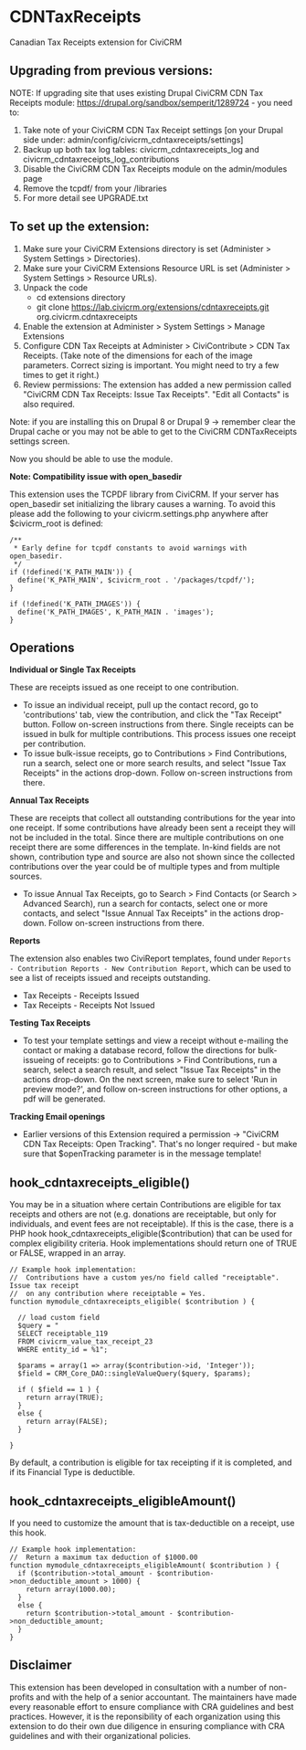 CDNTaxReceipts
==============

Canadian Tax Receipts extension for CiviCRM

Upgrading from previous versions:
------------
NOTE: If upgrading site that uses existing Drupal CiviCRM CDN Tax Receipts module: https://drupal.org/sandbox/semperit/1289724 - you need to:

1. Take note of your CiviCRM CDN Tax Receipt settings [on your Drupal side under: admin/config/civicrm_cdntaxreceipts/settings]
2. Backup up both tax log tables: civicrm_cdntaxreceipts_log and civicrm_cdntaxreceipts_log_contributions
3. Disable the CiviCRM CDN Tax Receipts module on the admin/modules page
4. Remove the tcpdf/ from your /libraries
5. For more detail see UPGRADE.txt

To set up the extension:
------------

1. Make sure your CiviCRM Extensions directory is set (Administer > System Settings > Directories).
2. Make sure your CiviCRM Extensions Resource URL is set (Administer > System Settings > Resource URLs).
3. Unpack the code
    - cd extensions directory
    - git clone https://lab.civicrm.org/extensions/cdntaxreceipts.git org.civicrm.cdntaxreceipts
4. Enable the extension at Administer > System Settings > Manage Extensions
5. Configure CDN Tax Receipts at Administer > CiviContribute > CDN Tax Receipts. (Take note of the dimensions for each of the image parameters. Correct sizing is important. You might need to try a few times to get it right.)
6. Review permissions: The extension has added a new permission called "CiviCRM CDN Tax Receipts: Issue Tax Receipts". "Edit all Contacts" is also required.

Note: if you are installing this on Drupal 8 or Drupal 9 -> remember clear the Drupal cache or you may not be able to get to the CiviCRM CDNTaxReceipts settings screen.

Now you should be able to use the module.

**Note: Compatibility issue with open_basedir**

This extension uses the TCPDF library from CiviCRM. If your server has open_basedir set initializing the library
causes a warning. To avoid this please add the following to your civicrm.settings.php anywhere after $civicrm_root
is defined:

    /**
     * Early define for tcpdf constants to avoid warnings with open_basedir.
     */
    if (!defined('K_PATH_MAIN')) {
      define('K_PATH_MAIN', $civicrm_root . '/packages/tcpdf/');
    }

    if (!defined('K_PATH_IMAGES')) {
      define('K_PATH_IMAGES', K_PATH_MAIN . 'images');
    }


Operations
------------
**Individual or Single Tax Receipts**

These are receipts issued as one receipt to one contribution.
- To issue an individual receipt, pull up the contact record, go to 'contributions' tab, view the contribution, and click the "Tax Receipt" button. Follow on-screen instructions from there.
Single receipts can be issued in bulk for multiple contributions. This process issues one receipt per contribution.
- To issue bulk-issue receipts, go to Contributions > Find Contributions, run a search, select one or more search results, and select "Issue Tax Receipts" in the actions drop-down. Follow on-screen instructions from there.

**Annual Tax Receipts**

These are receipts that collect all outstanding contributions for the year into one receipt. If some contributions have already been sent a receipt they will not be included in the total.
Since there are multiple contributions on one receipt there are some differences in the template. In-kind fields are not shown, contribution type and source are also not shown since the collected contributions over the year could be of multiple types and from multiple sources.

- To issue Annual Tax Receipts, go to Search > Find Contacts (or Search > Advanced Search), run a search for contacts, select one or more contacts, and select "Issue Annual Tax Receipts" in the actions drop-down. Follow on-screen instructions from there.

**Reports**

The extension also enables two CiviReport templates, found under `Reports - Contribution Reports - New Contribution Report`, which can be used to see a list of receipts issued and receipts outstanding.

- Tax Receipts - Receipts Issued
- Tax Receipts - Receipts Not Issued

**Testing Tax Receipts**

- To test your template settings and view a receipt without e-mailing the contact or making a database record, follow the directions for bulk-issueing of receipts: go to Contributions > Find Contributions, run a search, select a search result, and select "Issue Tax Receipts" in the actions drop-down. On the next screen, make sure to select 'Run in preview mode?', and follow on-screen instructions for other options, a pdf will be generated.

**Tracking Email openings**

- Earlier versions of this Extension required a permission -> "CiviCRM CDN Tax Receipts: Open Tracking". That's no longer required - but make sure that $openTracking parameter is in the message template!

hook_cdntaxreceipts_eligible()
------------

You may be in a situation where certain Contributions are eligible for tax receipts and others are not (e.g. donations are receiptable, but only for individuals, and event fees are not receiptable). If this is the case, there is a PHP hook hook_cdntaxreceipts_eligible($contribution) that can be used for complex eligibility criteria. Hook implementations should return one of TRUE or FALSE, wrapped in an array.

    // Example hook implementation:
    //  Contributions have a custom yes/no field called "receiptable". Issue tax receipt
    //  on any contribution where receiptable = Yes.
    function mymodule_cdntaxreceipts_eligible( $contribution ) {

      // load custom field
      $query = "
      SELECT receiptable_119
      FROM civicrm_value_tax_receipt_23
      WHERE entity_id = %1";

      $params = array(1 => array($contribution->id, 'Integer'));
      $field = CRM_Core_DAO::singleValueQuery($query, $params);

      if ( $field == 1 ) {
        return array(TRUE);
      }
      else {
        return array(FALSE);
      }

    }

By default, a contribution is eligible for tax receipting if it is completed, and if its Financial Type is deductible.

hook_cdntaxreceipts_eligibleAmount()
------------

If you need to customize the amount that is tax-deductible on a receipt, use this hook.

    // Example hook implementation:
    //  Return a maximum tax deduction of $1000.00
    function mymodule_cdntaxreceipts_eligibleAmount( $contribution ) {
      if ($contribution->total_amount - $contribution->non_deductible_amount > 1000) {
        return array(1000.00);
      }
      else {
        return $contribution->total_amount - $contribution->non_deductible_amount;
      }
    }

Disclaimer
------------

This extension has been developed in consultation with a number of non-profits and with the help of a senior accountant. The maintainers have made every reasonable effort to ensure compliance with CRA guidelines and best practices. However, it is the reponsibility of each organization using this extension to do their own due diligence in ensuring compliance with CRA guidelines and with their organizational policies.
